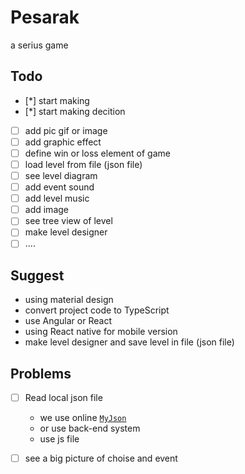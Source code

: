 # Pesarak
a serius game

## Todo

- [*] start making
- [*] start making decition
- [ ] add pic gif or image
- [ ] add graphic effect
- [ ] define win or loss element of game
- [ ] load level from file (json file)
- [ ] see level diagram
- [ ] add event sound
- [ ] add level music
- [ ] add image
- [ ] see tree view of level
- [ ] make level designer
- [ ] ....

## Suggest

* using material design
* convert project code to TypeScript
* use Angular or React
* using React native for mobile version
* make level designer and save level in file (json file)

## Problems

- [ ] Read local json file
    * we use online [`MyJson`](http://myjson.com/)
    * or use back-end system
    * use js file

- [ ] see a big picture of choise and event